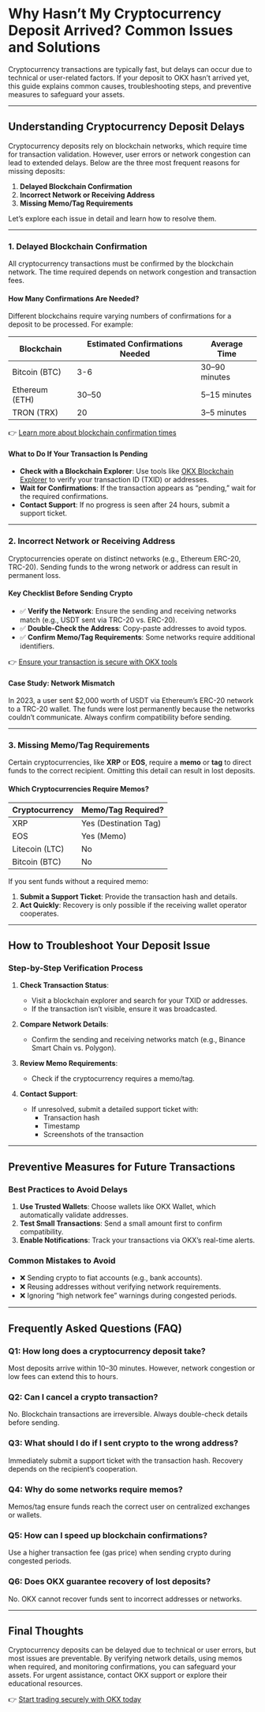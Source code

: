 # Why Hasn’t My Cryptocurrency Deposit Arrived? Common Issues and Solutions  

Cryptocurrency transactions are typically fast, but delays can occur due to technical or user-related factors. If your deposit to OKX hasn’t arrived yet, this guide explains common causes, troubleshooting steps, and preventive measures to safeguard your assets.  

---

## Understanding Cryptocurrency Deposit Delays  

Cryptocurrency deposits rely on blockchain networks, which require time for transaction validation. However, user errors or network congestion can lead to extended delays. Below are the three most frequent reasons for missing deposits:  

1. **Delayed Blockchain Confirmation**  
2. **Incorrect Network or Receiving Address**  
3. **Missing Memo/Tag Requirements**  

Let’s explore each issue in detail and learn how to resolve them.  

---

### 1. Delayed Blockchain Confirmation  

All cryptocurrency transactions must be confirmed by the blockchain network. The time required depends on network congestion and transaction fees.  

#### How Many Confirmations Are Needed?  
Different blockchains require varying numbers of confirmations for a deposit to be processed. For example:  

| **Blockchain** | **Estimated Confirmations Needed** | **Average Time** |  
|----------------|------------------------------------|------------------|  
| Bitcoin (BTC)  | 3-6                                | 30–90 minutes    |  
| Ethereum (ETH) | 30–50                              | 5–15 minutes     |  
| TRON (TRX)     | 20                                 | 3–5 minutes      |  

👉 [Learn more about blockchain confirmation times](https://bit.ly/okx-bonus)  

#### What to Do If Your Transaction Is Pending  
- **Check with a Blockchain Explorer**: Use tools like [OKX Blockchain Explorer](https://bit.ly/okx-bonus) to verify your transaction ID (TXID) or addresses.  
- **Wait for Confirmations**: If the transaction appears as “pending,” wait for the required confirmations.  
- **Contact Support**: If no progress is seen after 24 hours, submit a support ticket.  

---

### 2. Incorrect Network or Receiving Address  

Cryptocurrencies operate on distinct networks (e.g., Ethereum ERC-20, TRC-20). Sending funds to the wrong network or address can result in permanent loss.  

#### Key Checklist Before Sending Crypto  
- ✅ **Verify the Network**: Ensure the sending and receiving networks match (e.g., USDT sent via TRC-20 vs. ERC-20).  
- ✅ **Double-Check the Address**: Copy-paste addresses to avoid typos.  
- ✅ **Confirm Memo/Tag Requirements**: Some networks require additional identifiers.  

👉 [Ensure your transaction is secure with OKX tools](https://bit.ly/okx-bonus)  

#### Case Study: Network Mismatch  
In 2023, a user sent $2,000 worth of USDT via Ethereum’s ERC-20 network to a TRC-20 wallet. The funds were lost permanently because the networks couldn’t communicate. Always confirm compatibility before sending.  

---

### 3. Missing Memo/Tag Requirements  

Certain cryptocurrencies, like **XRP** or **EOS**, require a **memo** or **tag** to direct funds to the correct recipient. Omitting this detail can result in lost deposits.  

#### Which Cryptocurrencies Require Memos?  
| **Cryptocurrency** | **Memo/Tag Required?** |  
|--------------------|------------------------|  
| XRP                | Yes (Destination Tag)  |  
| EOS                | Yes (Memo)             |  
| Litecoin (LTC)     | No                     |  
| Bitcoin (BTC)      | No                     |  

If you sent funds without a required memo:  
1. **Submit a Support Ticket**: Provide the transaction hash and details.  
2. **Act Quickly**: Recovery is only possible if the receiving wallet operator cooperates.  

---

## How to Troubleshoot Your Deposit Issue  

### Step-by-Step Verification Process  
1. **Check Transaction Status**:  
   - Visit a blockchain explorer and search for your TXID or addresses.  
   - If the transaction isn’t visible, ensure it was broadcasted.  

2. **Compare Network Details**:  
   - Confirm the sending and receiving networks match (e.g., Binance Smart Chain vs. Polygon).  

3. **Review Memo Requirements**:  
   - Check if the cryptocurrency requires a memo/tag.  

4. **Contact Support**:  
   - If unresolved, submit a detailed support ticket with:  
     - Transaction hash  
     - Timestamp  
     - Screenshots of the transaction  

---

## Preventive Measures for Future Transactions  

### Best Practices to Avoid Delays  
1. **Use Trusted Wallets**: Choose wallets like OKX Wallet, which automatically validate addresses.  
2. **Test Small Transactions**: Send a small amount first to confirm compatibility.  
3. **Enable Notifications**: Track your transactions via OKX’s real-time alerts.  

### Common Mistakes to Avoid  
- ❌ Sending crypto to fiat accounts (e.g., bank accounts).  
- ❌ Reusing addresses without verifying network requirements.  
- ❌ Ignoring “high network fee” warnings during congested periods.  

---

## Frequently Asked Questions (FAQ)  

### Q1: How long does a cryptocurrency deposit take?  
Most deposits arrive within 10–30 minutes. However, network congestion or low fees can extend this to hours.  

### Q2: Can I cancel a crypto transaction?  
No. Blockchain transactions are irreversible. Always double-check details before sending.  

### Q3: What should I do if I sent crypto to the wrong address?  
Immediately submit a support ticket with the transaction hash. Recovery depends on the recipient’s cooperation.  

### Q4: Why do some networks require memos?  
Memos/tag ensure funds reach the correct user on centralized exchanges or wallets.  

### Q5: How can I speed up blockchain confirmations?  
Use a higher transaction fee (gas price) when sending crypto during congested periods.  

### Q6: Does OKX guarantee recovery of lost deposits?  
No. OKX cannot recover funds sent to incorrect addresses or networks.  

---

## Final Thoughts  

Cryptocurrency deposits can be delayed due to technical or user errors, but most issues are preventable. By verifying network details, using memos when required, and monitoring confirmations, you can safeguard your assets. For urgent assistance, contact OKX support or explore their educational resources.  

👉 [Start trading securely with OKX today](https://bit.ly/okx-bonus)